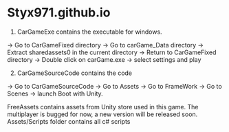 # Styx971.github.io
1. CarGameExe contains the executable for windows.

-> Go to CarGameFixed directory
-> Go to carGame_Data directory
-> Extract sharedassets0 in the current directory
-> Return to CarGameFixed directory
-> Double click on carGame.exe 
-> select settings and play


2. CarGameSourceCode contains the code

-> Go to CarGameSourceCode 
-> Go to Assets
-> Go to FrameWork
-> Go to Scenes
-> launch Boot with Unity.

FreeAssets contains assets from Unity store used in this game.
The multiplayer is bugged for now, a new version will be released soon.
Assets/Scripts folder contains all c# scripts


